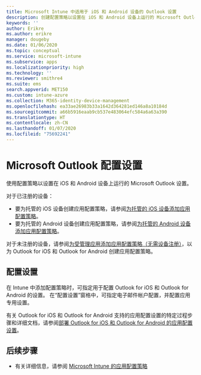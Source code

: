 ```yaml
---
title: Microsoft Intune 中适用于 iOS 和 Android 设备的 Outlook 设置
description: 创建配置策略以设置在 iOS 和 Android 设备上运行的 Microsoft Outlook 设置。
keywords: ''
author: Erikre
ms.author: erikre
manager: dougeby
ms.date: 01/06/2020
ms.topic: conceptual
ms.service: microsoft-intune
ms.subservice: apps
ms.localizationpriority: high
ms.technology: ''
ms.reviewer: smithre4
ms.suite: ems
search.appverid: MET150
ms.custom: intune-azure
ms.collection: M365-identity-device-management
ms.openlocfilehash: ea33ae26983b33a1642d364281ed146a8a10184d
ms.sourcegitcommit: a66b5916eaab9cb537e483064efc584a6a63a390
ms.translationtype: HT
ms.contentlocale: zh-CN
ms.lasthandoff: 01/07/2020
ms.locfileid: "75692241"
---
```

# <a name="microsoft-outlook-configuration-settings"></a>Microsoft Outlook 配置设置 

使用配置策略以设置在 iOS 和 Android 设备上运行的 Microsoft Outlook 设置。 

对于已注册的设备：
- 要为托管的 iOS 设备创建应用配置策略，请参阅[为托管的 iOS 设备添加应用配置策略](app-configuration-policies-use-ios.md)。 
- 要为托管的 Android 设备创建应用配置策略，请参阅[为托管的 Android 设备添加应用配置策略](app-configuration-policies-use-android.md)。 

对于未注册的设备，请参阅[为受管理应用添加应用配置策略（无需设备注册）](app-configuration-policies-managed-app.md)，以为 Outlook for iOS 和 Outlook for Android 创建应用配置策略。

## <a name="configuration-settings"></a>配置设置

在 Intune 中添加配置策略时，可指定用于配置 Outlook for iOS 和 Outlook for Android 的设置。 在“配置设置”窗格中，可指定电子邮件帐户配置，并配置应用专用设置。

有关 Outlook for iOS 和 Outlook for Android 支持的应用配置设置的特定过程步骤和详细文档，请参阅[部署 Outlook for iOS 和 Outlook for Android 的应用配置设置](https://docs.microsoft.com/exchange/clients-and-mobile-in-exchange-online/outlook-for-ios-and-android/outlook-for-ios-and-android-configuration-with-microsoft-intune)。

## <a name="next-steps"></a>后续步骤

- 有关详细信息，请参阅 [Microsoft Intune 的应用配置策略](app-configuration-policies-overview.md)
